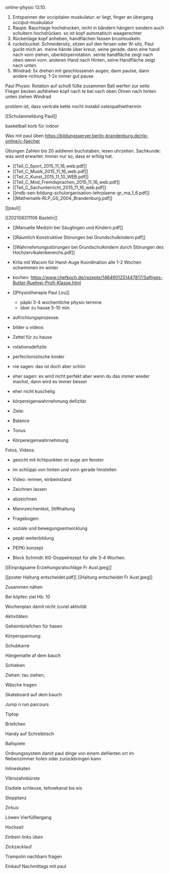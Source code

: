 online-physio 13.10.
1. Entspannen der occipitalen muskulatur: er liegt, finger an übergang occiput-muskulatur
2. Raupe: Bauchlage hochdrucken, nicht in bändern hängern sondern auch schultern hochdrücken. so ist kopf automatisch waagerechter
3. Rückenlage kopf anheben, handflächen fassen brustmuskeln.
4. ruckelzuckel: Schneidersitz, sitzen auf den fersen oder W-sitz. Paul guckt mich an. meine hände über kreuz, seine gerade. dann eine hand nach vorn ziehen, oberkörperrotation. seinte handfläche zeigt nach oben wenn vorn. anderen Hand nach Hinten, seine Handfläche zeigt nach unten.
5. Windrad:  5x drehen mit geschlossenen augen, dann paulse, dann andere richtung. 1-2x immer gut pause


Paul Physio:
Rotation auf schoß füße zusammen 
Ball werfen zur seite
Flieger becken aufdrehen  kopf nach te bei nach oben
Ohren nach hinten unten ziehen
Windrad

problem ist, dass ventrale kette nocht instabil
osteopathiethermin


[[Schulanmeldung Paul]]

basketball korb für indoor


Was mit paul üben
https://bildungsserver.berlin-brandenburg.de/rlp-online/c-faecher

Übungen
Zahlen bis 20
addieren
buchstaben, lesen
uhrzeiten.
Sachkunde: was wird erwartet.
Immer nur so, dass er erfolg hat.


- [[Teil_C_Sport_2015_11_16_web.pdf]]
- [[Teil_C_Musik_2015_11_16_web.pdf]]
- [[Teil_C_Kunst_2015_11_10_WEB.pdf]]
- [[Teil_C_Mod_Fremdsprachen_2015_11_16_web.pdf]]
- [[Teil_C_Sachunterricht_2015_11_16_web.pdf]]
- [[mdb-sen-bildung-schulorganisation-lehrplaene-gr_ma_1_6.pdf]]
- [[Mathematik-RLP_GS_2004_Brandenburg.pdf]]


[[paul]]

[[202108311106 Basteln]]

- [[Manuelle Medizin bei Säuglingen und Kindern.pdf]]
- [[Räumlich Konstruktive Störungen bei Grundschulkindern.pdf]]
- [[Wahrnehmungsstörungen bei Grundschulkindern durch Störungen des Hochzervikalenbereichs.pdf]]

- Krita mit Wacom für Hand-Auge Koordination
alle 1-2 Wochen schwimmen im winter

- kochen: https://www.chefkoch.de/rezepte/1464901251447817/Saftiges-Butter-Ruehrei-Profi-Klasse.html
- [[Physiotherapie Paul Lou]]
	- päpki
	3-4 wochentliche physio termine
	- über zu hause 5-10 min.

- aufrichtungsprozesse.
- bilder u videos
- Zettel für zu hause
- rotationsdefizite
- perfectionistische kinder
- 	nie sagen: das ist doch aber schön
-  eher sagen: es wird nicht perfekt aber wenn du das immer wieder machst, dann wird es immer besser
- eher nicht kuschelig
- körpereigenwahrnehmung defizitär 

- Ziele:
- 	Balance
- 	Tonus
-  	Körpereigenwahrnehmung

Fotos, Videos: 
- gesicht mit lichtpunkten im auge am fenster
- im schlüppi von hinten und vorn gerade hinstellen
- Video: rennen, einbeinstand
- Zeichnen lassen 
- 	abzeichnen
- 	Mannzeichentest, Stifthaltung

- Fragebogen:
- 	soziale und bewegungsentwicklung

- pepki weiterbildung

- PEPKi konzept
- 	Block Schmidt: KG-Doppelrezept für alle 3-4 Wochen.

[[Einprägsame Erziehungsratschläge Fr Aust.jpeg]]

[[poster Haltung entscheidet.pdf]]
[[Haltung entscheidet Fr Aust.jpeg]]

Zusammen nähen

  

Bei köpfen ziel Hb: 10

  

  

Wochenplan damit nicht zuviel aktivität

Aktivitäten:

Geheimbriefchen für hasen

  

Körperspannung:

Schubkarre

Hängematte af dem bauch

Schieben

Ziehen: tau ziehen, 

Wäsche tragen

Skateboard auf dem bauch

Jump n run parcours

Tiptop

  

Briefchen

  

Handy auf Schreibtisch 

Ballspiele

Ordnungssystem damit paul dinge von einem defiierten ort im Nebenzimmer holen oder zurückbringen kann

  

Inlineskaten

Vibrozahnbürste

Eisdiele schleuse, teltowkanal bis eis

  

Stopptanz

Zirkus:

Löwen Vierfüßlergang

Hochseil

  

  

Einbein links üben

Zickzacklauf

Trampolin nachbarn fragen

Einkauf Nachmittags mit paul